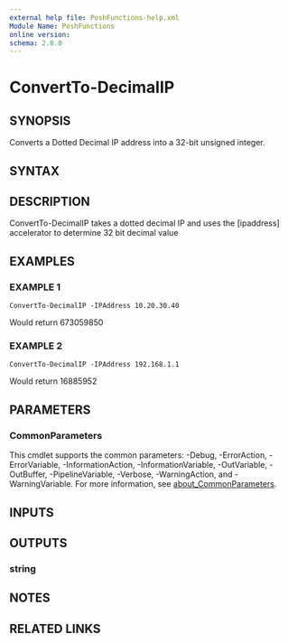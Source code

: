```yaml
---
external help file: PoshFunctions-help.xml
Module Name: PoshFunctions
online version:
schema: 2.0.0
---
```


# ConvertTo-DecimalIP

## SYNOPSIS
Converts a Dotted Decimal IP address into a 32-bit unsigned integer.

## SYNTAX

## DESCRIPTION
ConvertTo-DecimalIP takes a dotted decimal IP and uses the \[ipaddress\] accelerator to determine 32 bit decimal value

## EXAMPLES

### EXAMPLE 1
```
ConvertTo-DecimalIP -IPAddress 10.20.30.40
```

Would return
673059850

### EXAMPLE 2
```
ConvertTo-DecimalIP -IPAddress 192.168.1.1
```

Would return
16885952

## PARAMETERS

### CommonParameters
This cmdlet supports the common parameters: -Debug, -ErrorAction, -ErrorVariable, -InformationAction, -InformationVariable, -OutVariable, -OutBuffer, -PipelineVariable, -Verbose, -WarningAction, and -WarningVariable. For more information, see [about_CommonParameters](http://go.microsoft.com/fwlink/?LinkID=113216).

## INPUTS

## OUTPUTS

### string
## NOTES

## RELATED LINKS
